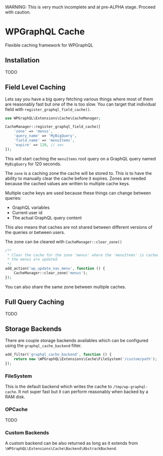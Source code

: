 WARNING: This is very much incomplete and at pre-ALPHA stage. Proceed with
caution.

# WPGraphQL Cache

Flexible caching framework for WPGraphQL

## Installation

TODO

## Field Level Caching

Lets say you have a big query fetching various things where most of them are
reasonably fast but one of the is too slow. You can target that individual
field with `register_graphql_field_cache()`.

```php
use WPGraphQL\Extensions\Cache\CacheManager;

CacheManager::register_graphql_field_cache([
    'zone' => 'menus',
    'query_name' => 'MyBigQuery',
    'field_name' => 'menuItems',
    'expire' => 120, // sec
]);
```

This will start caching the `menuItems` root query on a GraphQL query named
`MyBigQuery` for 120 seconds.

The `zone` is a caching zone the cache will be stored to. This is to have the
ability to manually clear the cache before it expires. Zones are needed
because the cached values are written to multiple cache keys.

Multiple cache keys are used because these things can change between
queries:

-   GraphQL variables
-   Current user id
-   The actual GraphQL query content

This also means that caches are not shared between different versions of the
queries or between users.

The zone can be cleared with `CacheManager::clear_zone()`

```php
/**
 * Clear the cache for the zone 'menus' where the 'menuItems' is cached to when
 * the menus are updated
 */
add_action('wp_update_nav_menu', function () {
    CacheManager::clear_zone('menus');
});
```

You can also share the same zone between multiple caches.

## Full Query Caching

TODO

## Storage Backends

There are couple storage backends availables which can be configured using
the `graphql_cache_backend` filter.

```php
add_filter('graphql_cache_backend', function () {
    return new \WPGraphQL\Extensions\Cache\FileSystem('/custom/path');
});
```

### FileSystem

This is the default backend which writes the cache to
`/tmp/wp-graphql-cache`. It not super fast but it can perform reasonably when
backed by a RAM disk.

### OPCache

TODO

### Custom Backends

A custom backend can be also returned as long as it extends from
`\WPGraphQL\Extensions\Cache\Backend\AbstrackBackend`.
